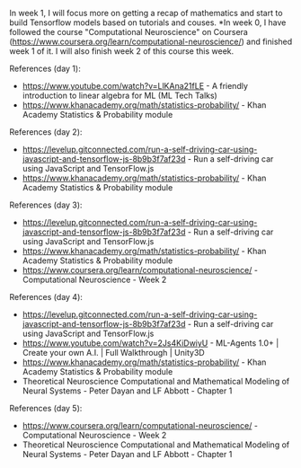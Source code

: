 In week 1, I will focus more on getting a recap of mathematics and start to build Tensorflow models based on tutorials and couses.
*In week 0, I have followed the course "Computational Neuroscience" on Coursera (https://www.coursera.org/learn/computational-neuroscience/) and finished week 1 of it. I will also finish week 2 of this course this week.

References (day 1):

- https://www.youtube.com/watch?v=LlKAna21fLE - A friendly introduction to linear algebra for ML (ML Tech Talks)
- https://www.khanacademy.org/math/statistics-probability/ - Khan Academy Statistics & Probability module

References (day 2):
- https://levelup.gitconnected.com/run-a-self-driving-car-using-javascript-and-tensorflow-js-8b9b3f7af23d - Run a self-driving car using JavaScript and TensorFlow.js
- https://www.khanacademy.org/math/statistics-probability/ - Khan Academy Statistics & Probability module

References (day 3):
- https://levelup.gitconnected.com/run-a-self-driving-car-using-javascript-and-tensorflow-js-8b9b3f7af23d - Run a self-driving car using JavaScript and TensorFlow.js
- https://www.khanacademy.org/math/statistics-probability/ - Khan Academy Statistics & Probability module
- https://www.coursera.org/learn/computational-neuroscience/ - Computational Neuroscience - Week 2

References (day 4):
- https://levelup.gitconnected.com/run-a-self-driving-car-using-javascript-and-tensorflow-js-8b9b3f7af23d - Run a self-driving car using JavaScript and TensorFlow.js
- https://www.youtube.com/watch?v=2Js4KiDwiyU - ML-Agents 1.0+ | Create your own A.I. | Full Walkthrough | Unity3D
- https://www.khanacademy.org/math/statistics-probability/ - Khan Academy Statistics & Probability module
- Theoretical Neuroscience Computational and Mathematical Modeling of Neural Systems - Peter Dayan and LF Abbott - Chapter 1

References (day 5):
- https://www.coursera.org/learn/computational-neuroscience/ - Computational Neuroscience - Week 2
- Theoretical Neuroscience Computational and Mathematical Modeling of Neural Systems - Peter Dayan and LF Abbott - Chapter 1